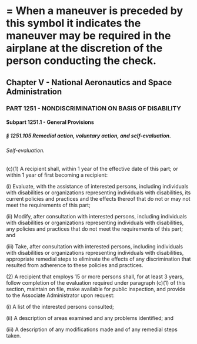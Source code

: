 
# = When a maneuver is preceded by this symbol it indicates the maneuver may be required in the airplane at the discretion of the person conducting the check.
## Chapter V - National Aeronautics and Space Administration
### PART 1251 - NONDISCRIMINATION ON BASIS OF DISABILITY
#### Subpart 1251.1 - General Provisions
##### § 1251.105 Remedial action, voluntary action, and self-evaluation.
###### Self-evaluation.

(c)(1) A recipient shall, within 1 year of the effective date of this part; or within 1 year of first becoming a recipient:

(i) Evaluate, with the assistance of interested persons, including individuals with disabilities or organizations representing individuals with disabilities, its current policies and practices and the effects thereof that do not or may not meet the requirements of this part;

(ii) Modify, after consultation with interested persons, including individuals with disabilities or organizations representing individuals with disabilities, any policies and practices that do not meet the requirements of this part; and

(iii) Take, after consultation with interested persons, including individuals with disabilities or organizations representing individuals with disabilities, appropriate remedial steps to eliminate the effects of any discrimination that resulted from adherence to these policies and practices.

(2) A recipient that employs 15 or more persons shall, for at least 3 years, follow completion of the evaluation required under paragraph (c)(1) of this section, maintain on file, make available for public inspection, and provide to the Associate Administrator upon request:

(i) A list of the interested persons consulted;

(ii) A description of areas examined and any problems identified; and

(iii) A description of any modifications made and of any remedial steps taken.
